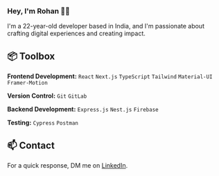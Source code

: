 ### Hey, I'm Rohan 👋🏽  

I'm a 22-year-old developer based in India, and I'm passionate about crafting digital experiences and creating impact. 
 
## 📦 Toolbox

**Frontend Development:** `React` `Next.js` `TypeScript` `Tailwind` `Material-UI` `Framer-Motion`
 
**Version Control:** `Git` `GitLab` 

**Backend Development:** `Express.js` `Nest.js` `Firebase` 

**Testing:** `Cypress` `Postman`
 

## 📫 Contact

 For a quick response, DM me on [LinkedIn](https://www.linkedin.com/in/rohan-gotwal-ba9a961ba/). 
 
